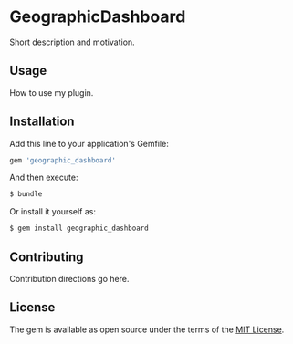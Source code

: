 # GeographicDashboard
Short description and motivation.

## Usage
How to use my plugin.

## Installation
Add this line to your application's Gemfile:

```ruby
gem 'geographic_dashboard'
```

And then execute:
```bash
$ bundle
```

Or install it yourself as:
```bash
$ gem install geographic_dashboard
```

## Contributing
Contribution directions go here.

## License
The gem is available as open source under the terms of the [MIT License](https://opensource.org/licenses/MIT).
